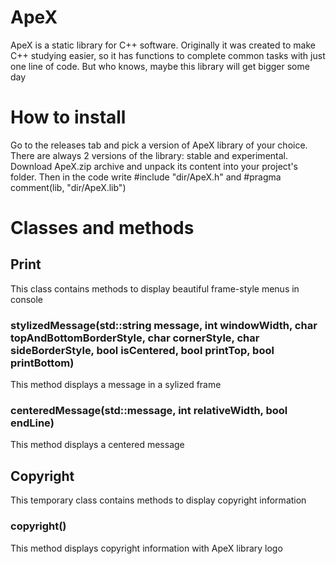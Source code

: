 # ApeX
ApeX is a static library for C++ software. Originally it was created to make C++ studying easier, so it has functions to complete common tasks with just one line of code. But who knows, maybe this library will get bigger some day
# How to install
Go to the releases tab and pick a version of ApeX library of your choice. There are always 2 versions of the library: stable and experimental. Download ApeX.zip archive and unpack its content into your project's folder. Then in the code write #include "dir/ApeX.h" and #pragma comment(lib, "dir/ApeX.lib")
# Classes and methods
## Print
This class contains methods to display beautiful frame-style menus in console
### stylizedMessage(std::string message, int windowWidth, char topAndBottomBorderStyle, char cornerStyle, char sideBorderStyle, bool isCentered, bool printTop, bool printBottom)
This method displays a message in a sylized frame
### centeredMessage(std::message, int relativeWidth, bool endLine)
This method displays a centered message
## Copyright
This temporary class contains methods to display copyright information
### copyright()
This method displays copyright information with ApeX library logo
